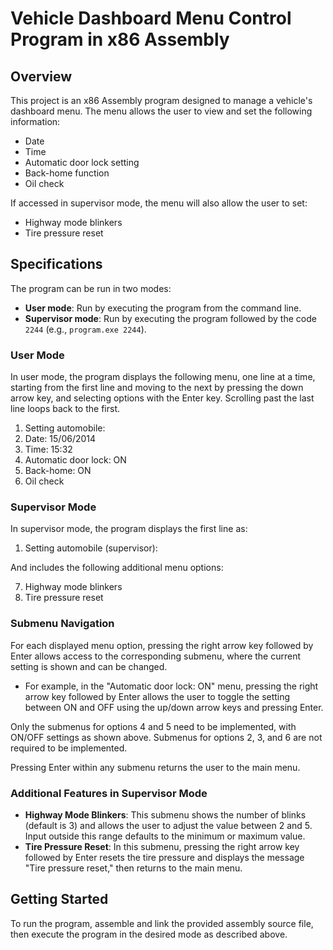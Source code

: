 # Vehicle Dashboard Menu Control Program in x86 Assembly

## Overview

This project is an x86 Assembly program designed to manage a vehicle's dashboard menu. The menu allows the user to view and set the following information:

- Date
- Time
- Automatic door lock setting
- Back-home function
- Oil check

If accessed in supervisor mode, the menu will also allow the user to set:

- Highway mode blinkers
- Tire pressure reset

## Specifications

The program can be run in two modes:

- **User mode**: Run by executing the program from the command line.
- **Supervisor mode**: Run by executing the program followed by the code `2244` (e.g., `program.exe 2244`).

### User Mode

In user mode, the program displays the following menu, one line at a time, starting from the first line and moving to the next by pressing the down arrow key, and selecting options with the Enter key. Scrolling past the last line loops back to the first.

1. Setting automobile:
2. Date: 15/06/2014
3. Time: 15:32
4. Automatic door lock: ON
5. Back-home: ON
6. Oil check

### Supervisor Mode

In supervisor mode, the program displays the first line as:

1. Setting automobile (supervisor):

And includes the following additional menu options:

7. Highway mode blinkers
8. Tire pressure reset

### Submenu Navigation

For each displayed menu option, pressing the right arrow key followed by Enter allows access to the corresponding submenu, where the current setting is shown and can be changed.

- For example, in the "Automatic door lock: ON" menu, pressing the right arrow key followed by Enter allows the user to toggle the setting between ON and OFF using the up/down arrow keys and pressing Enter.

Only the submenus for options 4 and 5 need to be implemented, with ON/OFF settings as shown above. Submenus for options 2, 3, and 6 are not required to be implemented.

Pressing Enter within any submenu returns the user to the main menu.

### Additional Features in Supervisor Mode

- **Highway Mode Blinkers**: This submenu shows the number of blinks (default is 3) and allows the user to adjust the value between 2 and 5. Input outside this range defaults to the minimum or maximum value.
- **Tire Pressure Reset**: In this submenu, pressing the right arrow key followed by Enter resets the tire pressure and displays the message "Tire pressure reset," then returns to the main menu.

## Getting Started

To run the program, assemble and link the provided assembly source file, then execute the program in the desired mode as described above.
